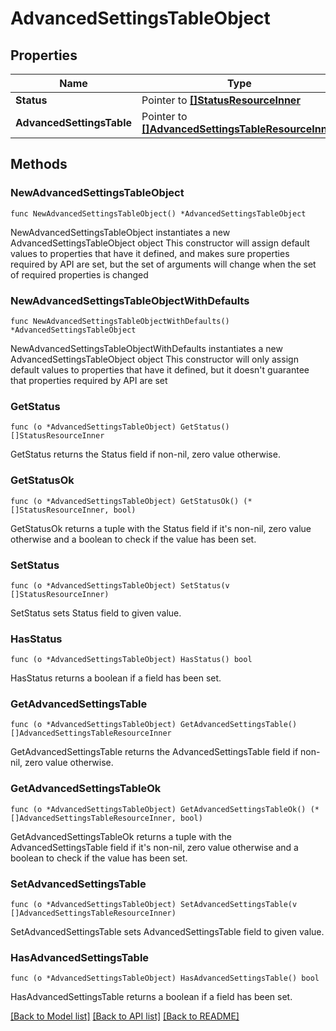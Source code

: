 # AdvancedSettingsTableObject

## Properties

Name | Type | Description | Notes
------------ | ------------- | ------------- | -------------
**Status** | Pointer to [**[]StatusResourceInner**](StatusResourceInner.md) |  | [optional] 
**AdvancedSettingsTable** | Pointer to [**[]AdvancedSettingsTableResourceInner**](AdvancedSettingsTableResourceInner.md) |  | [optional] 

## Methods

### NewAdvancedSettingsTableObject

`func NewAdvancedSettingsTableObject() *AdvancedSettingsTableObject`

NewAdvancedSettingsTableObject instantiates a new AdvancedSettingsTableObject object
This constructor will assign default values to properties that have it defined,
and makes sure properties required by API are set, but the set of arguments
will change when the set of required properties is changed

### NewAdvancedSettingsTableObjectWithDefaults

`func NewAdvancedSettingsTableObjectWithDefaults() *AdvancedSettingsTableObject`

NewAdvancedSettingsTableObjectWithDefaults instantiates a new AdvancedSettingsTableObject object
This constructor will only assign default values to properties that have it defined,
but it doesn't guarantee that properties required by API are set

### GetStatus

`func (o *AdvancedSettingsTableObject) GetStatus() []StatusResourceInner`

GetStatus returns the Status field if non-nil, zero value otherwise.

### GetStatusOk

`func (o *AdvancedSettingsTableObject) GetStatusOk() (*[]StatusResourceInner, bool)`

GetStatusOk returns a tuple with the Status field if it's non-nil, zero value otherwise
and a boolean to check if the value has been set.

### SetStatus

`func (o *AdvancedSettingsTableObject) SetStatus(v []StatusResourceInner)`

SetStatus sets Status field to given value.

### HasStatus

`func (o *AdvancedSettingsTableObject) HasStatus() bool`

HasStatus returns a boolean if a field has been set.

### GetAdvancedSettingsTable

`func (o *AdvancedSettingsTableObject) GetAdvancedSettingsTable() []AdvancedSettingsTableResourceInner`

GetAdvancedSettingsTable returns the AdvancedSettingsTable field if non-nil, zero value otherwise.

### GetAdvancedSettingsTableOk

`func (o *AdvancedSettingsTableObject) GetAdvancedSettingsTableOk() (*[]AdvancedSettingsTableResourceInner, bool)`

GetAdvancedSettingsTableOk returns a tuple with the AdvancedSettingsTable field if it's non-nil, zero value otherwise
and a boolean to check if the value has been set.

### SetAdvancedSettingsTable

`func (o *AdvancedSettingsTableObject) SetAdvancedSettingsTable(v []AdvancedSettingsTableResourceInner)`

SetAdvancedSettingsTable sets AdvancedSettingsTable field to given value.

### HasAdvancedSettingsTable

`func (o *AdvancedSettingsTableObject) HasAdvancedSettingsTable() bool`

HasAdvancedSettingsTable returns a boolean if a field has been set.


[[Back to Model list]](../README.md#documentation-for-models) [[Back to API list]](../README.md#documentation-for-api-endpoints) [[Back to README]](../README.md)


